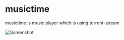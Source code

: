 # musictime

musictime is music player which is using torrent-stream

![Screenshot](https://raw.githubusercontent.com/nemanjan00/musictime/master/screenshots/01.png)

